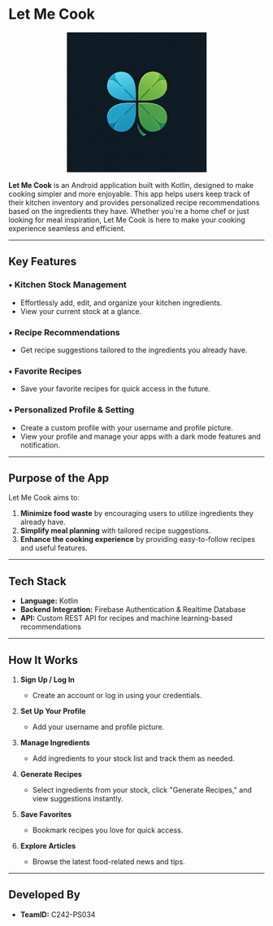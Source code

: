 # Let Me Cook

<div align="center">
  <img src="Mobile_Development/app/src/main/res/mipmap-xxxhdpi/ic_launcher_foreground.webp" height="275">
</div>

**Let Me Cook** is an Android application built with Kotlin, designed to make cooking simpler and more enjoyable. This app helps users keep track of their kitchen inventory and provides personalized recipe recommendations based on the ingredients they have. Whether you're a home chef or just looking for meal inspiration, Let Me Cook is here to make your cooking experience seamless and efficient.

---

## **Key Features**

### • Kitchen Stock Management
   - Effortlessly add, edit, and organize your kitchen ingredients.
   - View your current stock at a glance.

### • Recipe Recommendations
   - Get recipe suggestions tailored to the ingredients you already have.

### • Favorite Recipes
   - Save your favorite recipes for quick access in the future.

### • Personalized Profile & Setting
   - Create a custom profile with your username and profile picture.
   - View your profile and manage your apps with a dark mode features and notification.


---

## **Purpose of the App**

Let Me Cook aims to:
1. **Minimize food waste** by encouraging users to utilize ingredients they already have.
2. **Simplify meal planning** with tailored recipe suggestions.
3. **Enhance the cooking experience** by providing easy-to-follow recipes and useful features.

---

## **Tech Stack**

- **Language:** Kotlin
- **Backend Integration:** Firebase Authentication & Realtime Database
- **API:** Custom REST API for recipes and machine learning-based recommendations

---

## **How It Works**

1. **Sign Up / Log In**
   - Create an account or log in using your credentials.

2. **Set Up Your Profile**
   - Add your username and profile picture.

3. **Manage Ingredients**
   - Add ingredients to your stock list and track them as needed.

4. **Generate Recipes**
   - Select ingredients from your stock, click "Generate Recipes," and view suggestions instantly.

5. **Save Favorites**
   - Bookmark recipes you love for quick access.

6. **Explore Articles**
   - Browse the latest food-related news and tips.

---

## **Developed By**

- **TeamID:** C242-PS034
